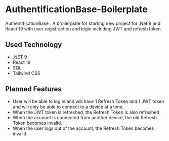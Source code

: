 # AuthentificationBase-Boilerplate

AuthentificationBase : A broilerplate for starting new project for .Net 9 and React 19 with user registraction and login including JWT and refresh token.

## Used Technology
- .NET 9
- React 19
- SQL
- Tailwind CSS

## Planned Features
- User will be able to log in and will have 1 Refresh Token and 1 JWT token and will only be able to connect to a device at a time. 
- When the JWT token is refreshed, the Refresh Token is also refreshed.
- When the account is connected from another device, the old Refresh Token becomes invalid.
- When the user logs out of the account, the Refresh Token becomes invalid.